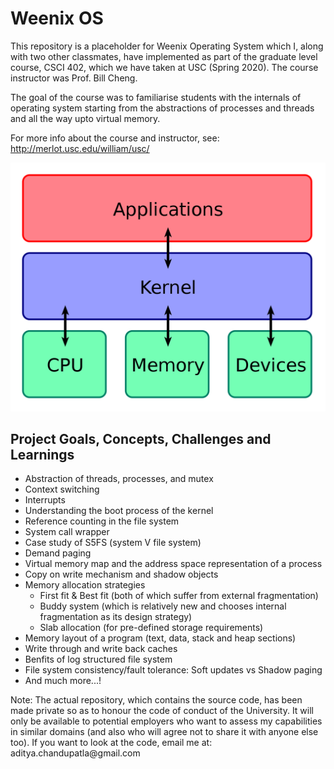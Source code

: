 # Weenix OS
<p>This repository is a placeholder for Weenix Operating System which I, along with two other classmates, have implemented as part of the graduate level course, CSCI 402, which we have taken at USC (Spring 2020). The course instructor was Prof. Bill Cheng.

The goal of the course was to familiarise students with the internals of operating system starting from the abstractions of processes and threads and all the way upto virtual memory.

For more info about the course and instructor, see: http://merlot.usc.edu/william/usc/</p>

<img src="os.png" />

<h2>Project Goals, Concepts, Challenges and Learnings</h2>
<ul>
  <li>Abstraction of threads, processes, and mutex</li>
  <li>Context switching</li>
  <li>Interrupts</li>
  <li>Understanding the boot process of the kernel</li>
  <li>Reference counting in the file system</li>
  <li>System call wrapper</li>
  <li>Case study of S5FS (system V file system)</li>
  <li>Demand paging</li>
  <li>Virtual memory map and the address space representation of a process</li>
  <li>Copy on write mechanism and shadow objects</li>
  <li>
    Memory allocation strategies
    <ul>
      <li>First fit & Best fit (both of which suffer from external fragmentation)</li>
      <li>Buddy system (which is relatively new and chooses internal fragmentation as its design strategy)</li>
      <li>Slab allocation (for pre-defined storage requirements)</li>
    </ul>
  </li>
  <li>Memory layout of a program (text, data, stack and heap sections)</li>
  <li>Write through and write back caches</li>
  <li>Benfits of log structured file system</li>
  <li>File system consistency/fault tolerance: Soft updates vs Shadow paging</li>
  <li>And much more...!</li>
</ul>

<p>Note: The actual repository, which contains the source code, has been made private so as to honour the code of conduct of the University. It will only be available to potential employers who want to assess my capabilities in similar domains (and also who will agree not to share it with anyone else too). If you want to look at the code, email me at: aditya.chandupatla@gmail.com</p>
